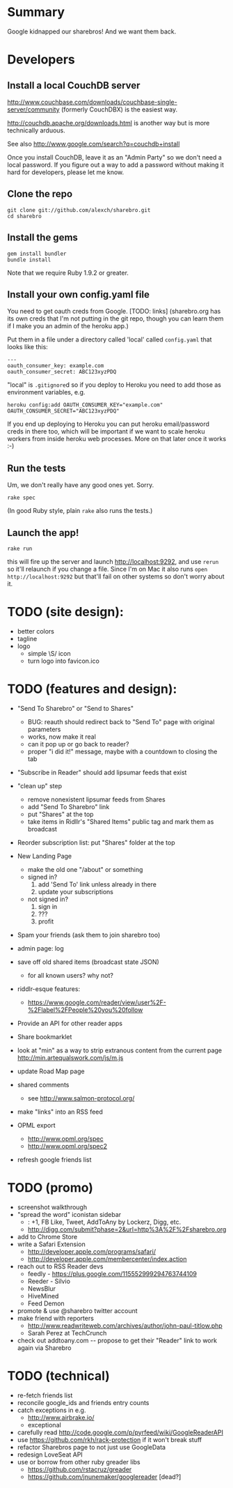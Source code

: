 # Summary

Google kidnapped our sharebros! And we want them back.

# Developers

## Install a local CouchDB server

<http://www.couchbase.com/downloads/couchbase-single-server/community> (formerly CouchDBX) is the easiest way.

<http://couchdb.apache.org/downloads.html> is another way but is more technically arduous.

See also <http://www.google.com/search?q=couchdb+install>

Once you install CouchDB, leave it as an "Admin Party" so we don't need a local password. If you figure out a way to add a password without making it hard for developers, please let me know.

## Clone the repo

    git clone git://github.com/alexch/sharebro.git
    cd sharebro

## Install the gems

    gem install bundler
    bundle install

Note that we require Ruby 1.9.2 or greater.
    
## Install your own config.yaml file

You need to get oauth creds from Google. [TODO: links]  (sharebro.org has its own creds that I'm not putting in the git repo, though you can learn them if I make you an admin of the heroku app.)

Put them in a file under a directory called 'local' called `config.yaml` that looks like this:

    ---
    oauth_consumer_key: example.com
    oauth_consumer_secret: ABC123xyzPDQ
    
"local" is `.gitignore`d so if you deploy to Heroku you need to add those as environment variables, e.g.

    heroku config:add OAUTH_CONSUMER_KEY="example.com" OAUTH_CONSUMER_SECRET="ABC123xyzPDQ"

If you end up deploying to Heroku you can put heroku email/password creds in there too, which will be important if we want to scale heroku workers from inside heroku web processes. More on that later once it works :-)

## Run the tests

Um, we don't really have any good ones yet. Sorry.

    rake spec

(In good Ruby style, plain `rake` also runs the tests.)

## Launch the app!

    rake run

this will fire up the server and launch <http://localhost:9292>, and use `rerun` so it'll relaunch if you change a file. Since I'm on Mac it also runs `open http://localhost:9292` but that'll fail on other systems so don't worry about it.

# TODO (site design):

* better colors
* tagline
* logo
  * simple \S/ icon
  * turn logo into favicon.ico

# TODO (features and design):

* "Send To Sharebro" or "Send to Shares"
  * BUG: reauth should redirect back to "Send To" page with original parameters
  * works, now make it real
  * can it pop up or go back to reader?
  * proper "i did it!" message, maybe with a countdown to closing the tab

* "Subscribe in Reader" should add lipsumar feeds that exist

* "clean up" step
  * remove nonexistent lipsumar feeds from Shares
  * add "Send To Sharebro" link
  * put "Shares" at the top
  * take items in Ridllr's "Shared Items" public tag and mark them as broadcast

* Reorder subscription list: put "Shares" folder at the top  

* New Landing Page
  * make the old one "/about" or something
  * signed in?
    1. add 'Send To' link unless already in there
    2. update your subscriptions
  * not signed in?
    1. sign in
    2. ???
    3. profit

* Spam your friends (ask them to join sharebro too)

* admin page: log
* save off old shared items (broadcast state JSON)
  * for all known users? why not?
* riddlr-esque features:
  * https://www.google.com/reader/view/user%2F-%2Flabel%2FPeople%20you%20follow

* Provide an API for other reader apps

* Share bookmarklet
 * look at "min" as a way to strip extranous content from the current page http://min.artequalswork.com/js/m.js

* update Road Map page

* shared comments
  * see http://www.salmon-protocol.org/

* make "links" into an RSS feed

* OPML export
  * http://www.opml.org/spec
  * http://www.opml.org/spec2

* refresh google friends list


# TODO (promo)

* screenshot walkthrough
* "spread the word" iconistan sidebar
  * : +1, FB Like, Tweet, AddToAny by Lockerz, Digg, etc.
  * http://digg.com/submit?phase=2&url=http%3A%2F%2Fsharebro.org
* add to Chrome Store
* write a Safari Extension
  * http://developer.apple.com/programs/safari/
  * http://developer.apple.com/membercenter/index.action
* reach out to RSS Reader devs
  * feedly - https://plus.google.com/115552999294763744109
  * Reeder - Silvio
  * NewsBlur
  * HiveMined
  * Feed Demon
* promote & use @sharebro twitter account
* make friend with reporters
  * http://www.readwriteweb.com/archives/author/john-paul-titlow.php
  * Sarah Perez at TechCrunch
* check out addtoany.com -- propose to get their "Reader" link to work again via Sharebro

# TODO (technical)

* re-fetch friends list
* reconcile google_ids and friends entry counts
* catch exceptions in e.g.
	* http://www.airbrake.io/
	* exceptional
* carefully read http://code.google.com/p/pyrfeed/wiki/GoogleReaderAPI
* use https://github.com/rkh/rack-protection if it won't break stuff
* refactor Sharebros page to not just use GoogleData
* redesign LoveSeat API
* use or borrow from other ruby greader libs
  * https://github.com/rstacruz/greader
  * https://github.com/jnunemaker/googlereader [dead?]

